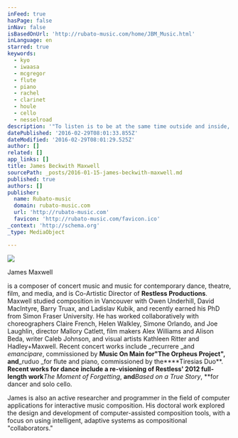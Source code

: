 ```yaml
---
inFeed: true
hasPage: false
inNav: false
isBasedOnUrl: 'http://rubato-music.com/home/JBM_Music.html'
inLanguage: en
starred: true
keywords:
  - kyo
  - iwaasa
  - mcgregor
  - flute
  - piano
  - rachel
  - clarinet
  - houle
  - cello
  - nesselroad
description: '"To listen is to be at the same time outside and inside, to be open from without and from within, hence from one to the other and from one in the other."'
datePublished: '2016-02-29T08:01:33.855Z'
dateModified: '2016-02-29T08:01:29.525Z'
author: []
related: []
app_links: []
title: James Beckwith Maxwell
sourcePath: _posts/2016-01-15-james-beckwith-maxwell.md
published: true
authors: []
publisher:
  name: Rubato-music
  domain: rubato-music.com
  url: 'http://rubato-music.com'
  favicon: 'http://rubato-music.com/favicon.ico'
_context: 'http://schema.org'
_type: MediaObject

---
```

[][0]
![](https://s3-us-west-2.amazonaws.com/the-grid-img/p/253adfc3ff1769f03559485d847f3bf48dddd60a.jpg)

James Maxwell

is a composer of concert music and music for contemporary dance, theatre, film, and media, and is Co-Artistic Director of **Restless Productions**. Maxwell studied composition in Vancouver with Owen Underhill, David MacIntyre, Barry Truax, and Ladislav Kubik, and recently earned his PhD from Simon Fraser University. He has worked collaboratively with choreographers Claire French, Helen Walkley, Simone Orlando, and Joe Laughlin, director Mallory Catlett, film makers Alex Williams and Alison Beda, writer Caleb Johnson, and visual artists Kathleen Ritter and Hadley+Maxwell. Recent concert works include _recurrere _and _emancipare_, commissioned by **Music On Main **for**"The Orpheus Project", **and****_ruduo _for flute and piano, commissioned by the****Tiresias Duo**. **Recent works for dance include a re-visioning of Restless' 2012 full-length work**_The Moment of Forgetting_, **and**_Based on a True Story_, **for dancer and solo cello.

James is also an active researcher and programmer in the field of computer applications for interactive music composition. His doctoral work explored the design and development of computer-assisted composition tools, with a focus on using intelligent, adaptive systems as compositional "collaborators."

[0]: null
